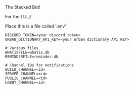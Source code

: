 The Stacked Bot!

For the LULZ

Place this is a file called '.env'
```
DISCORD_TOKEN=<your discord token>
URBAN_DICTIONARY_API_KEY=<your urban dictionary API KEY>

# Various files
WHATISFILE=whatis.db
REMINDERFILE=reminder.db

# Channel IDs for notifications
GUILD_CHANNEL=<id>
SERVER_CHANNEL=<id>
PUBLIC_CHANNEL=<id>
LOBBY_CHANNEL=<id>
```
